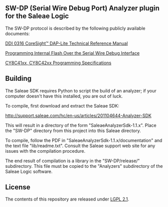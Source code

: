 ## SW-DP (Serial Wire Debug Port) Analyzer plugin for the Saleae Logic

The SW-DP protocol is described by the following publicly available documents:

[DDI 0316 CoreSight™ DAP-Lite Technical Reference Manual](http://infocenter.arm.com/help/topic/com.arm.doc.ddi0316d/DDI0316D_dap_lite_trm.pdf)

[Programming Internal Flash Over the Serial Wire Debug Interface](http://www.silabs.com/Support%20Documents/TechnicalDocs/AN0062.pdf)

[CY8C41xx, CY8C42xx Programming Specifications](http://www.cypress.com/?docID=48133)

## Building

The Saleae SDK requires Python to script the build of an analyzer; if your computer doesn't have this installed, you are out of luck.

To compile, first download and extract the Saleae SDK:

http://support.saleae.com/hc/en-us/articles/201104644-Analyzer-SDK

This will result in a directory of the form "SaleaeAnalyzerSdk-1.1.x".  Place the "SW-DP" directory from this project into this Saleae directory.

To compile, follow the PDF in "SaleaeAnalyzerSdk-1.1.x/documentation" and the text file "lib/readme.txt".  Consult the Saleae support web site for any issues with the compilation procedure.

The end result of compilation is a library in the "SW-DP/release/" subdirectory.  This file must be copied to the "Analyzers" subdirectory of the Saleae Logic software.

## License

The contents of this repository are released under [LGPL 2.1](https://www.gnu.org/licenses/old-licenses/lgpl-2.1.en.html).

